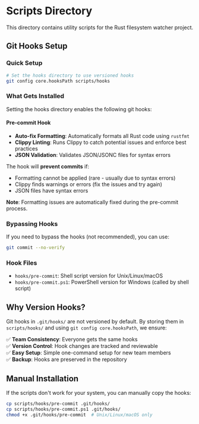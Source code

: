 # Scripts Directory

This directory contains utility scripts for the Rust filesystem watcher project.

## Git Hooks Setup

### Quick Setup
```bash
# Set the hooks directory to use versioned hooks
git config core.hooksPath scripts/hooks
```

### What Gets Installed

Setting the hooks directory enables the following git hooks:

#### Pre-commit Hook
- **Auto-fix Formatting**: Automatically formats all Rust code using `rustfmt`
- **Clippy Linting**: Runs Clippy to catch potential issues and enforce best practices  
- **JSON Validation**: Validates JSON/JSONC files for syntax errors

The hook will **prevent commits** if:
- Formatting cannot be applied (rare - usually due to syntax errors)
- Clippy finds warnings or errors (fix the issues and try again)
- JSON files have syntax errors

**Note**: Formatting issues are automatically fixed during the pre-commit process.

### Bypassing Hooks

If you need to bypass the hooks (not recommended), you can use:
```bash
git commit --no-verify
```

### Hook Files

- `hooks/pre-commit`: Shell script version for Unix/Linux/macOS
- `hooks/pre-commit.ps1`: PowerShell version for Windows (called by shell script)

## Why Version Hooks?

Git hooks in `.git/hooks/` are not versioned by default. By storing them in `scripts/hooks/` and using `git config core.hooksPath`, we ensure:

✅ **Team Consistency**: Everyone gets the same hooks  
✅ **Version Control**: Hook changes are tracked and reviewable  
✅ **Easy Setup**: Simple one-command setup for new team members  
✅ **Backup**: Hooks are preserved in the repository

## Manual Installation

If the scripts don't work for your system, you can manually copy the hooks:

```bash
cp scripts/hooks/pre-commit .git/hooks/
cp scripts/hooks/pre-commit.ps1 .git/hooks/
chmod +x .git/hooks/pre-commit  # Unix/Linux/macOS only
```
